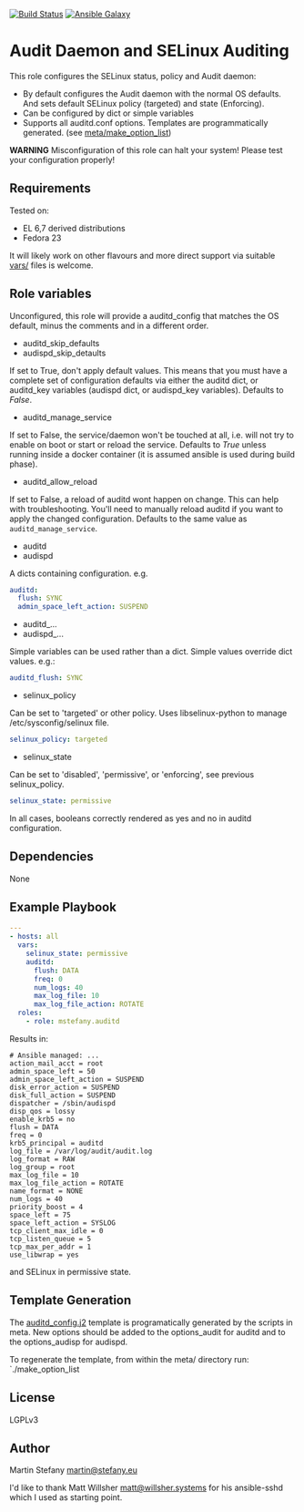 [![Build Status](https://travis-ci.org/martinstefany/ansible-selinuxaudit.svg?branch=master)](https://travis-ci.org/martinstefany/ansible-selinuxaudit) [![Ansible Galaxy](https://img.shields.io/badge/galaxy-mstefany.auditd-660198.svg?style=flat)](https://galaxy.ansible.com/detail#/role/6941)

Audit Daemon and SELinux Auditing
=================================

This role configures the SELinux status, policy and Audit daemon:

* By default configures the Audit daemon with the normal OS defaults.
  And sets default SELinux policy (targeted) and state (Enforcing).
* Can be configured by dict or simple variables
* Supports all auditd.conf options. Templates are programmatically generated.
  (see [meta/make_option_list](meta/make_option_list))

**WARNING** Misconfiguration of this role can halt your system!
Please test your configuration properly!

Requirements
------------

Tested on:

* EL 6,7 derived distributions
* Fedora 23

It will likely work on other flavours and more direct support via suitable
[vars/](vars/) files is welcome.

Role variables
---------------

Unconfigured, this role will provide a auditd_config that matches the OS default,
minus the comments and in a different order.

* auditd_skip_defaults
* audispd_skip_detaults

If set to True, don't apply default values. This means that you must have a
complete set of configuration defaults via either the auditd dict, or auditd_key
variables (audispd dict, or audispd_key variables). Defaults to *False*.

* auditd_manage_service

If set to False, the service/daemon won't be touched at all, i.e. will not try
to enable on boot or start or reload the service.  Defaults to *True* unless
running inside a docker container (it is assumed ansible is used during build
phase).

* auditd_allow_reload

If set to False, a reload of auditd wont happen on change. This can help with
troubleshooting. You'll need to manually reload auditd if you want to apply the
changed configuration. Defaults to the same value as ``auditd_manage_service``.

* auditd
* audispd

A dicts containing configuration.  e.g.

```yaml
auditd:
  flush: SYNC
  admin_space_left_action: SUSPEND
```

* auditd_...
* audispd_...

Simple variables can be used rather than a dict. Simple values override dict
values. e.g.:

```yaml
auditd_flush: SYNC
```

* selinux_policy

Can be set to 'targeted' or other policy. Uses libselinux-python to manage /etc/sysconfig/selinux file.

```yaml
selinux_policy: targeted
```

* selinux_state

Can be set to 'disabled', 'permissive', or 'enforcing', see previous selinux_policy.

```yaml
selinux_state: permissive
```


In all cases, booleans correctly rendered as yes and no in auditd configuration.

Dependencies
------------

None

Example Playbook
----------------

```yaml
---
- hosts: all
  vars:
    selinux_state: permissive
    auditd:
      flush: DATA
      freq: 0
      num_logs: 40
      max_log_file: 10
      max_log_file_action: ROTATE
  roles:
    - role: mstefany.auditd
```

Results in:

```
# Ansible managed: ...
action_mail_acct = root
admin_space_left = 50
admin_space_left_action = SUSPEND
disk_error_action = SUSPEND
disk_full_action = SUSPEND
dispatcher = /sbin/audispd
disp_qos = lossy
enable_krb5 = no
flush = DATA
freq = 0
krb5_principal = auditd
log_file = /var/log/audit/audit.log
log_format = RAW
log_group = root
max_log_file = 10
max_log_file_action = ROTATE
name_format = NONE
num_logs = 40
priority_boost = 4
space_left = 75
space_left_action = SYSLOG
tcp_client_max_idle = 0
tcp_listen_queue = 5
tcp_max_per_addr = 1
use_libwrap = yes
```
and SELinux in permissive state.


Template Generation
-------------------

The [auditd_config.j2](templates/auditd_config.j2) template is programatically
generated by the scripts in meta. New options should be added to the
options_audit for auditd and to the options_audisp for audispd.

To regenerate the template, from within the meta/ directory run:
`./make_option_list

License
-------

LGPLv3


Author
------

Martin Stefany <martin@stefany.eu>

I'd like to thank Matt Willsher <matt@willsher.systems> for his ansible-sshd which I used as starting point.

